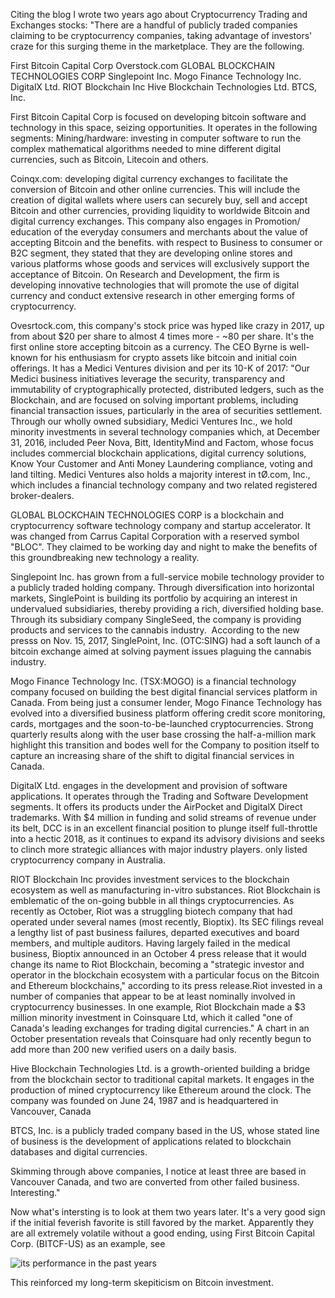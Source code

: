 Citing the blog I wrote two years ago about Cryptocurrency Trading and Exchanges stocks: "There are a handful of publicly traded companies claiming to be cryptocurrency companies, taking advantage of investors' craze for this surging theme in the marketplace. They are the following.

First Bitcoin Capital Corp
Overstock.com
GLOBAL BLOCKCHAIN TECHNOLOGIES CORP
Singlepoint Inc.
Mogo Finance Technology Inc.
DigitalX Ltd.
RIOT Blockchain Inc
Hive Blockchain Technologies Ltd.
BTCS, Inc.

First Bitcoin Capital Corp is focused on developing bitcoin software and technology in this space, seizing opportunities. It operates in the following segments:
Mining/hardware: investing in computer software to run the complex mathematical algorithms needed to mine different digital currencies, such as Bitcoin, Litecoin and others.

Coinqx.com: developing digital currency exchanges to facilitate the conversion of Bitcoin and other online currencies. This will include the creation of digital wallets where users can securely buy, sell and accept Bitcoin and other currencies, providing liquidity to worldwide Bitcoin and digital currency exchanges. This company also engages in Promotion/ education of the everyday consumers and merchants about the value of accepting Bitcoin and the benefits. with respect to Business to consumer or B2C segment, they stated that they are developing online stores and various platforms whose goods and services will exclusively support the acceptance of Bitcoin. On Research and Development, the firm is developing innovative technologies that will promote the use of digital currency and conduct extensive research in other emerging forms of cryptocurrency.

Ovesrtock.com, this company's stock price was hyped like crazy in 2017, up from about $20 per share to almost 4 times more - ~80 per share. It's the first online store accepting bitcoin as a currency. The CEO Byrne is well-known for his enthusiasm for crypto assets like bitcoin and initial coin offerings. It has a Medici Ventures division and per its 10-K of 2017: "Our Medici business initiatives leverage the security, transparency and immutability of cryptographically protected, distributed ledgers, such as the Blockchain, and are focused on solving important problems, including financial transaction issues, particularly in the area of securities settlement. Through our wholly owned subsidiary, Medici Ventures Inc., we hold minority investments in several technology companies which, at December 31, 2016, included Peer Nova, Bitt, IdentityMind and Factom, whose focus includes commercial blockchain applications, digital currency solutions, Know Your Customer and Anti Money Laundering compliance, voting and land tilting. Medici Ventures also holds a majority interest in tØ.com, Inc., which includes a financial technology company and two related registered broker-dealers.

GLOBAL BLOCKCHAIN TECHNOLOGIES CORP is a blockchain and cryptocurrency software technology company and startup accelerator. It was changed from Carrus Capital Corporation with a reserved symbol "BLOC". They claimed to be working day and night to make the benefits of this groundbreaking new technology a reality.

Singlepoint Inc. has grown from a full-service mobile technology provider to a publicly traded holding company. Through diversification into horizontal markets, SinglePoint is building its portfolio by acquiring an interest in undervalued subsidiaries, thereby providing a rich, diversified holding base. Through its subsidiary company SingleSeed, the company is providing products and services to the cannabis industry.  According to the new presss on Nov. 15, 2017, SinglePoint, Inc. (OTC:SING) had a soft launch of a bitcoin exchange aimed at solving payment issues plaguing the cannabis industry.

Mogo Finance Technology Inc. (TSX:MOGO) is a financial technology company focused on building the best digital financial services platform in Canada. From being just a consumer lender, Mogo Finance Technology has evolved into a diversified business platform offering credit score monitoring, cards, mortgages and the soon-to-be-launched cryptocurrencies. Strong quarterly results along with the user base crossing the half-a-million mark highlight this transition and bodes well for the Company to position itself to capture an increasing share of the shift to digital financial services in Canada.

DigitalX Ltd. engages in the development and provision of software applications. It operates through the Trading and Software Development segments. It offers its products under the AirPocket and DigitalX Direct trademarks. With $4 million in funding and solid streams of revenue under its belt, DCC is in an excellent financial position to plunge itself full-throttle into a hectic 2018, as it continues to expand its advisory divisions and seeks to clinch more strategic alliances with major industry players. only listed cryptocurrency company in Australia.

RIOT Blockchain Inc provides investment services to the blockchain ecosystem as well as manufacturing in-vitro substances. Riot Blockchain is emblematic of the on-going bubble in all things cryptocurrencies. As recently as October, Riot was a struggling biotech company that had operated under several names (most recently, Bioptix). Its SEC filings reveal a lengthy list of past business failures, departed executives and board members, and multiple auditors. Having largely failed in the medical business, Bioptix announced in an October 4 press release that it would change its name to Riot Blockchain, becoming a "strategic investor and operator in the blockchain ecosystem with a particular focus on the Bitcoin and Ethereum blockchains," according to its press release.Riot invested in a number of companies that appear to be at least nominally involved in cryptocurrency businesses. In one example, Riot Blockchain made a $3 million minority investment in Coinsquare Ltd, which it called "one of Canada's leading exchanges for trading digital currencies." A chart in an October presentation reveals that Coinsquare had only recently begun to add more than 200 new verified users on a daily basis.

Hive Blockchain Technologies Ltd. is a growth-oriented building a bridge from the blockchain sector to traditional capital markets. It engages in the production of mined cryptocurrency like Ethereum around the clock. The company was founded on June 24, 1987 and is headquartered in Vancouver, Canada

BTCS, Inc. is a publicly traded company based in the US, whose stated line of business is the development of applications related to blockchain databases and digital currencies.

Skimming through above companies, I notice at least three are based in Vancouver Canada, and two are converted from other failed business. Interesting."

Now what's intersting is to look at them two years later. It's a very good sign if the initial feverish favorite is still favored by the market. Apparently they are all extremely volatile without a good ending, using First Bitcoin Capital Corp. (BITCF-US) as an example, see 

![its performance in the past years](https://github.com/znaixian/Research/blob/master/Industry/media/bITCS%20bitcoin%20concept.png)

This reinforced my long-term skepiticism on Bitcoin investment. 


 
